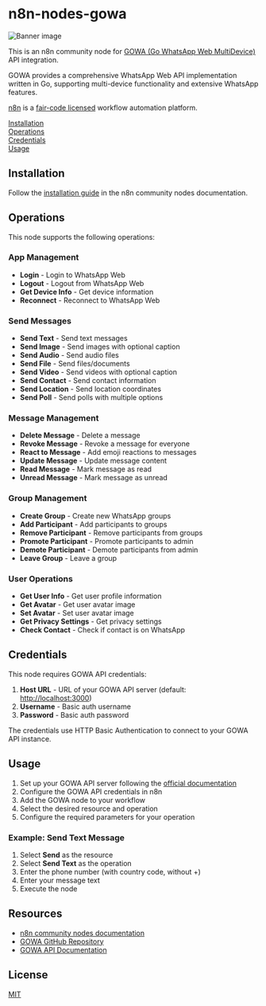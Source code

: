 # n8n-nodes-gowa

![Banner image](https://user-images.githubusercontent.com/10284570/173569848-c624317f-42b1-45a6-ab09-f0ea3c247648.png)

This is an n8n community node for [GOWA (Go WhatsApp Web MultiDevice)](https://github.com/aldinokemal/go-whatsapp-web-multidevice) API integration.

GOWA provides a comprehensive WhatsApp Web API implementation written in Go, supporting multi-device functionality and extensive WhatsApp features.

[n8n](https://n8n.io/) is a [fair-code licensed](https://docs.n8n.io/reference/license/) workflow automation platform.

[Installation](#installation)  
[Operations](#operations)  
[Credentials](#credentials)  
[Usage](#usage)  

## Installation

Follow the [installation guide](https://docs.n8n.io/integrations/community-nodes/installation/) in the n8n community nodes documentation.

## Operations

This node supports the following operations:

### App Management

* **Login** - Login to WhatsApp Web
* **Logout** - Logout from WhatsApp Web
* **Get Device Info** - Get device information
* **Reconnect** - Reconnect to WhatsApp Web

### Send Messages

* **Send Text** - Send text messages
* **Send Image** - Send images with optional caption
* **Send Audio** - Send audio files
* **Send File** - Send files/documents
* **Send Video** - Send videos with optional caption
* **Send Contact** - Send contact information
* **Send Location** - Send location coordinates
* **Send Poll** - Send polls with multiple options

### Message Management

* **Delete Message** - Delete a message
* **Revoke Message** - Revoke a message for everyone
* **React to Message** - Add emoji reactions to messages
* **Update Message** - Update message content
* **Read Message** - Mark message as read
* **Unread Message** - Mark message as unread

### Group Management

* **Create Group** - Create new WhatsApp groups
* **Add Participant** - Add participants to groups
* **Remove Participant** - Remove participants from groups
* **Promote Participant** - Promote participants to admin
* **Demote Participant** - Demote participants from admin
* **Leave Group** - Leave a group

### User Operations

* **Get User Info** - Get user profile information
* **Get Avatar** - Get user avatar image
* **Set Avatar** - Set user avatar image
* **Get Privacy Settings** - Get privacy settings
* **Check Contact** - Check if contact is on WhatsApp

## Credentials

This node requires GOWA API credentials:

1. **Host URL** - URL of your GOWA API server (default: <http://localhost:3000>)
2. **Username** - Basic auth username
3. **Password** - Basic auth password

The credentials use HTTP Basic Authentication to connect to your GOWA API instance.

## Usage

1. Set up your GOWA API server following the [official documentation](https://github.com/aldinokemal/go-whatsapp-web-multidevice)
2. Configure the GOWA API credentials in n8n
3. Add the GOWA node to your workflow
4. Select the desired resource and operation
5. Configure the required parameters for your operation

### Example: Send Text Message

1. Select **Send** as the resource
2. Select **Send Text** as the operation
3. Enter the phone number (with country code, without +)
4. Enter your message text
5. Execute the node

## Resources

* [n8n community nodes documentation](https://docs.n8n.io/integrations/community-nodes/)
* [GOWA GitHub Repository](https://github.com/aldinokemal/go-whatsapp-web-multidevice)
* [GOWA API Documentation](https://github.com/aldinokemal/go-whatsapp-web-multidevice/blob/main/docs/openapi.yaml)

## License

[MIT](LICENSE.md)
